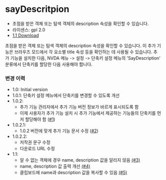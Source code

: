 <html lang="ko">

# sayDescritpion #

- 초점을 받은 객체 또는 탐색 객체의 description 속성을 확인할 수 있습니다.
- 라이센스: gpl 2.0
- [1.1 Download](https://github.com/dnz3d4c/sayDescription/releases/download/1.1/sayDescription-1.1.nvda-addon)

초점을 받은 객체 또는 탐색 객체의 description 속성을 확인할 수 있습니다. 이 추가 기능은 브라우즈 모드에서 각 요소별 title 속성 등을 확인하는 데 사용될 수 있습니다. 추가 기능을 설치한 다음, NVDA 메뉴 -> 설정 -> 단축키 설정 메뉴의 'SayDescription' 분류에서 단축키를 할당한 다음 사용해야 합니다.



### 변경 이력 ###
- 1.0: Initial version
- 1.0.1: 단축키 설정 메뉴에서 단축키를 변경할 수 있도록 개선
- 1.0.2:
	- 추가 기능 관리자에서 추가 기능 버전 정보가 바르게 표시되도록 함
	- 이제 사용자가 추가 기능 설치 시 추가 기능에서 제공하는 기능들의 단축키를 먼저 할당해야 함 ([#1](https://github.com/dnz3d4c/sayDescription/issues/1))
- 1.0.2.1:
	- 1.0.2 버전에 맞게 추가 기능 문서 수정 ([#2](https://github.com/dnz3d4c/sayDescription/issues/2))
- 1.0.2.2:
	- 저작권 문구 수정
	- 다운로드 URL 수정
- 1.1:
    - 알 수 없는 객체에 경우 name, description 값을 알리지 않음 [(#3)](https://github.com/dnz3d4c/sayDescription/issues/3)
    - name, description 값 출력 개선 [(#4)](https://github.com/dnz3d4c/sayDescription/issues/4)
    - 클립보드에 name과 description 값을 복사할 수 있음 [(#5)](https://github.com/dnz3d4c/sayDescription/issues/5)